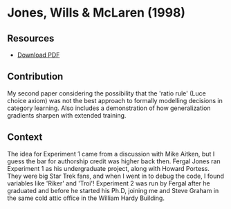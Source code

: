 # Jones, Wills & McLaren (1998)

## Resources

- [Download PDF](http://www.willslab.org.uk/pubs/1998jones.pdf)

## Contribution

My second paper considering the possibility that the 'ratio rule' (Luce choice axiom) was not 
the best approach to formally modelling decisions in category learning. Also includes a demonstration
of how generalization gradients sharpen with extended training.

## Context

The idea for Experiment 1 came from a discussion with Mike Aitken, but I guess the bar for authorship credit
was higher back then. Fergal Jones ran Experiment 1 as his undergraduate project, along with Howard Portess.
They were big Star Trek fans, and when I went in to debug the code, I found variables like 'Riker' and 'Troi'!
Experiment 2 was run by Fergal after he graduated and before he started his Ph.D, joining me and Steve Graham
in the same cold attic office in the William Hardy Building.
